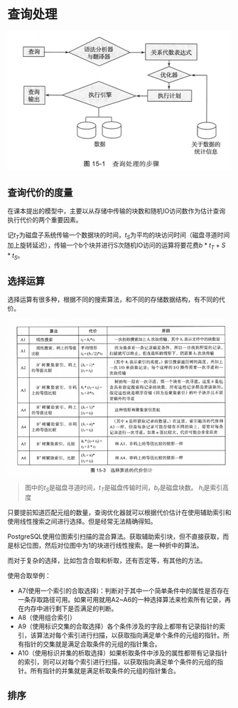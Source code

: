 # 查询处理

![](./img/2024-12-19-01-37-20.png)

## 查询代价的度量

在课本提出的模型中，主要以从存储中传输的块数和随机IO访问数作为估计查询执行代价的两个重要因素。

记$t_T$为磁盘子系统传输一个数据块的时间，$t_S$为平均的块访问时间（磁盘寻道时间加上旋转延迟），传输一个b个块并进行S次随机IO访问的运算将要花费$b*t_T+S*t_S$。

## 选择运算

选择运算有很多种，根据不同的搜索算法，和不同的存储数据结构，有不同的代价。

![](img/2025-01-02-00-43-24.png)

> 图中的$t_S$是磁盘寻道时间，$t_T$是磁盘传输时间，$b_r$是磁盘块数。
> $h_i$是索引高度

只要提前知道匹配元组的数量，查询优化器就可以根据代价估计在使用辅助索引和使用线性搜索之间进行选择。但是经常无法精确得知。

PostgreSQL使用位图索引扫描的混合算法。获取辅助索引块，但不直接获取，而是标记位图，然后对位图中为1的块进行线性搜索。是一种折中的算法。

而对于复杂的选择，比如包含合取和析取，还有否定等，有其他的方法。

使用合取举例：

- A7(使用一个索引的合取选择)：判断对于其中一个简单条件中的属性是否存在一条存取路径可用。如果可用就用A2~A6的一种选择算法来检索所有记录，再在内存中进行剩下是否满足的判断。
- A8（使用组合索引）
- A9（使用标识交集的合取选择）各个条件涉及的字段上都带有记录指针的索引，该算法对每个索引进行扫描，以获取指向满足单个条件的元组的指针。所有指针的交集就是满足合取条件的元组的指针集合。
- A10（使用标识并集的析取选择）如果析取条件中涉及的属性都带有记录指针的索引，则可以对每个索引进行扫描，以获取指向满足单个条件的元组的指针。所有指针的并集就是满足析取条件的元组的指针集合。

## 排序



